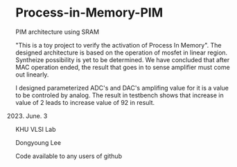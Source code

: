 # Process-in-Memory-PIM
PIM architecture using SRAM

"This is a toy project to verify the activation of Process In Memory".
The designed architecture is based on the operation of mosfet in linear region.
Syntheize possibility is yet to be determined.
We have concluded that after MAC operation ended, the result that goes in to sense amplifier
must come out linearly.

I designed parameterized ADC's and DAC's amplifing value for it is a value to be controled by analog.
The result in testbench shows that increase in value of 2 leads to increase value of 92 in result.

2023. June. 3

KHU VLSI Lab

Dongyoung Lee

Code available to any users of github
